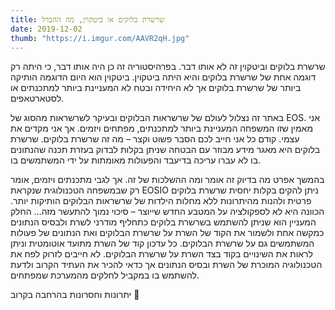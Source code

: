 ```yaml
---
title: שרשרת בלוקים או ביטקוין, מה ההבדל
date: 2019-12-02
thumb: "https://i.imgur.com/AAVR2qH.jpg"
---
```


שרשרת בלוקים וביטקוין זה לא אותו דבר. בפרהיסטוריה זה כן היה אותו דבר, כי היתה רק דוגמה אחת של שרשרת בלוקים והיא היתה ביטקוין. ביטקוין הוא היום הדוגמה הותיקה ביותר של שרשרת בלוקים אך לא היחידה ובטח לא המעניינת ביותר למתכנתים או לסטארטאפים.

באתר זה נצלול לעולם של שרשראות הבלוקים ובעיקר לשרשראות מהסוג של EOS. אני מאמין שזו המשפחה המעניינת ביותר למתכנתים, מפתחים ויזמים. אך אני מקדים את עצמי. קודם כל אני חייב לכם הסבר פשוט וקצר – מה זה שרשרת בלוקים. שרשרת בלוקים היא מאגר מידע מבוזר עם הבטחה שניתן בקלות לבדוק בעזרת תכנה שהנתונים בו לא עברו עריכה בדיעבד והפעולות מאומתות על ידי המשתמשים בו.

בהמשך אפרט מה בדיוק זה אומר ומה ההשלכות של זה. אך לגבי מתכנתים ויזמים, אומר רק שבמשפחה הטכנולוגית שנקראת EOSIO ניתן להקים בקלות יחסית שרשרת בלוקים פרטית ולהנות מהיתרונות ללא מחלות הילדות של שרשראות הבלוקים הותיקות יותר. הכוונה היא לא לספקולציה על המטבע החדש שייוצר – סיכוי נמוך להתעשר מזה… החלק המעניין הוא שניתן להשתמש בשרשרת בלוקים כתחליף מודרני לשרת ולבסיס הנתונים כמקשה אחת ולשמור את הקוד של השרת על שרשרת הבלוקים ואת הנתונים של פעולות המשתמשים גם על שרשרת הבלוקים. כל עדכון קוד של השרת מתועד אוטומטית וניתן לראות את השינויים בקוד בצד השרת על שרשרת הבלוקים. לא חייבים לזרוק לפח את הטכנולוגיה המוכרת של השרת ובסיס הנתונים אך כדאי להכיר את העתיד הקרוב ולדעת להשתמש בו במקביל לחלקים מהמערכת שמפתחים.

יתרונות וחסרונות בהרחבה בקרוב 🙂